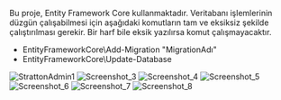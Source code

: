  Bu proje, Entity Framework Core kullanmaktadır. Veritabanı işlemlerinin düzgün çalışabilmesi için aşağıdaki komutların tam ve eksiksiz şekilde çalıştırılması gerekir. Bir harf bile eksik yazılırsa komut çalışmayacaktır.

- EntityFrameworkCore\Add-Migration "MigrationAdı"
- EntityFrameworkCore\Update-Database

![StrattonAdmin1](https://github.com/user-attachments/assets/da6934c7-64eb-4ba7-ae33-df1f0b63d6e1)
![Screenshot_3](https://github.com/user-attachments/assets/95c0c10b-52f6-4bdd-a2e6-34daf389d585)
![Screenshot_4](https://github.com/user-attachments/assets/3be96d18-c99b-4d05-8986-8a2410f07585)
![Screenshot_5](https://github.com/user-attachments/assets/98b6f231-0282-4511-a704-dd990b6cf364)
![Screenshot_6](https://github.com/user-attachments/assets/5a3bbe3d-d2bb-4c5b-b58e-83a94b859afd)
![Screenshot_7](https://github.com/user-attachments/assets/a6290ffc-cd32-418a-be3a-2bc1a9c61861)
![Screenshot_8](https://github.com/user-attachments/assets/a1de97dc-d394-402a-bc1d-43f832661eef)
